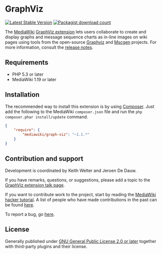 # GraphViz
[![Latest Stable Version](https://poser.pugx.org/mediawiki/graph-viz/version.png)](https://packagist.org/packages/mediawiki/graph-viz)
[![Packagist download count](https://poser.pugx.org/mediawiki/graph-viz/d/total.png)](https://packagist.org/packages/mediawiki/graph-viz)

The [MediaWiki][mediawiki] [GraphViz extension][gv_ext] lets users collaborate to create and display graphs and message sequence charts as in-line images on wiki pages using tools from the open-source [Graphviz][graphviz] and [Mscgen][mscgen] projects.  For more information, consult the [release notes](RELEASE-NOTES.md).

## Requirements

- PHP 5.3 or later
- MediaWiki 1.19 or later

## Installation

The recommended way to install this extension is by using [Composer][composer]. Just add the following to the MediaWiki `composer.json` file and run the ``php composer.phar install/update`` command.

```json
{
	"require": {
		"mediawiki/graph-viz": "~1.1.*"
	}
}
```

## Contribution and support

Development is coordinated by Keith Welter and Jeroen De Dauw.

If you have remarks, questions, or suggestions, please add a topic to the [GraphViz extension talk page][talk].

If you want to contribute work to the project, start by reading the [MediaWiki hacker tutorial][hacker]. A list of people who have made contributions in the past can be found [here][contributors].

To report a bug, go [here](https://bugzilla.wikimedia.org/enter_bug.cgi?product=MediaWiki%20extensions&format=guided).

## License

Generally published under [GNU General Public License 2.0 or later][license] together with third-party plugins and their license.

[mediawiki]: https://www.mediawiki.org/wiki/MediaWiki
[gv_ext]: https://www.mediawiki.org/wiki/Extension:GraphViz
[graphviz]: https://github.com/ellson/graphviz
[mscgen]: http://www.mcternan.me.uk/mscgen/
[composer]: https://getcomposer.org/
[talk]: https://www.mediawiki.org/wiki/Extension_talk:GraphViz
[hacker]: https://www.mediawiki.org/wiki/How_to_become_a_MediaWiki_hacker/Extension_Writing_Tutorial
[contributors]: https://github.com/mediawiki-extensions-GraphViz/graphs/contributors
[license]: https://www.gnu.org/copyleft/gpl.html
